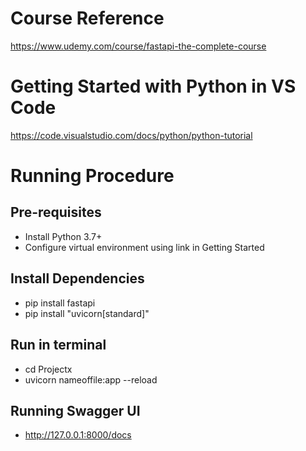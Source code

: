 # Course Reference

https://www.udemy.com/course/fastapi-the-complete-course

# Getting Started with Python in VS Code

https://code.visualstudio.com/docs/python/python-tutorial

# Running Procedure

## Pre-requisites

- Install Python 3.7+
- Configure virtual environment using link in Getting Started

## Install Dependencies

- pip install fastapi
- pip install "uvicorn[standard]"

## Run in terminal

- cd Projectx
- uvicorn nameoffile:app --reload

## Running Swagger UI

- http://127.0.0.1:8000/docs
